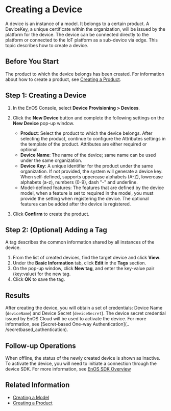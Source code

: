 # Creating a Device

A device is an instance of a model. It belongs to a certain product. A DeviceKey, a unique certificate within the organization, will be issued by the platform for the device. The device can be connected directly to the platform or connected to the IoT platform as a sub-device via edge. This topic describes how to create a device.

## Before You Start

The product to which the device belongs has been created. For information about how to create a product, see [Creating a Product](creating_product).

## Step 1: Creating a Device

1. In the EnOS Console, select **Device Provisioning > Devices**.
2. Click the **New Device** button and complete the following settings on the **New Device** pop-up window.
   - **Product**: Select the product to which the device belongs. After selecting the product, continue to configure the Attributes settings in the template of the product. Attributes are either required or optional.
   - **Device Name**: The name of the device; same name can be used under the same organization.
   - **Device Key**: A unique identifier for the product under the same organization. If not provided, the system will generate a device key. When self-defined, supports uppercase alphabets (A-Z), lowercase alphabets (a-z), numbers (0-9), dash "-" and underline.
   - Model-defined features: The features that are defined by the device model, when a feature is set to required in the model, you must provide the setting when registering the device. The optional features can be added after the device is registered.

3. Click **Confirm** to create the product.

## Step 2: (Optional) Adding a Tag

A tag describes the common information shared by all instances of the device.
1. From the list of created devices, find the target device and click **View**.
2. Under the **Basic Information** tab, click **Edit** in the **Tags** section.
3. On the pop-up window, click **New tag**, and enter the key-value pair (key:value) for the new tag.
4. Click **OK** to save the tag.

## Results

After creating the device, you will obtain a set of credentials: Device Name (`deviceName`) and Device Secret (`deviceSecret`). The device secret credential issued by EnOS Cloud will be used to activate the device. For more information, see [Secret-based One-way Authentication](.. /secretbased_authentication).

## Follow-up Operations

When offline, the status of the newly created device is shown as Inactive. To activate the device, you will need to initiate a connection through the device SDK. For more information, see [EnOS SDK Overview](https://docs.envisioniot.com/docs/app-development/en/latest/sdk_overview.html)

## Related Information

- [Creating a Model](../model/creating_model)
- [Creating a Product](creating_product)

